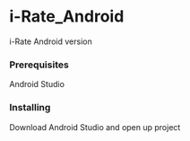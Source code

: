 # i-Rate_Android
i-Rate Android version

### Prerequisites

Android Studio

### Installing
Download Android Studio and open up project


